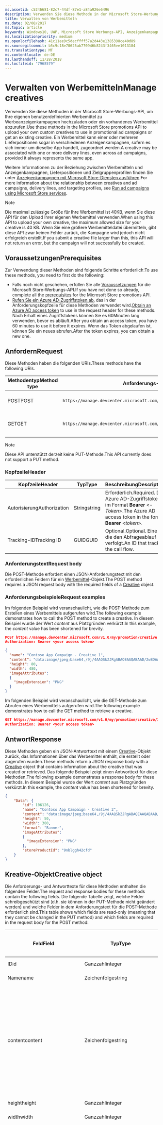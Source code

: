 ```yaml
---
ms.assetid: c5246681-82c7-44df-87e1-a84a926e6496
description: Verwenden Sie diese Methode in der Microsoft Store-Werbungs-API, um Werbemittel für Werbeanzeigenkampagnen zu verwalten.
title: Verwalten von Werbemitteln
ms.date: 02/08/2017
ms.topic: article
keywords: Windows10, UWP, Microsoft Store Werbungs-API, Anzeigenkampagnen
ms.localizationpriority: medium
ms.openlocfilehash: 41c11ee9c5decffff57a2d443e1385398ce40d89
ms.sourcegitcommit: b5c9c18e70625ab770946b8243f3465ee1013184
ms.translationtype: MT
ms.contentlocale: de-DE
ms.lasthandoff: 11/28/2018
ms.locfileid: "7968579"
---
```

# <a name="manage-creatives"></a><span data-ttu-id="d76ab-104">Verwalten von Werbemitteln</span><span class="sxs-lookup"><span data-stu-id="d76ab-104">Manage creatives</span></span>

<span data-ttu-id="d76ab-105">Verwenden Sie diese Methoden in der Microsoft Store-Werbungs-API, um Ihre eigenen benutzerdefinierten Werbemittel zu Werbeanzeigenkampagnen hochzuladen oder ein vorhandenes Werbemittel abzurufen.</span><span class="sxs-lookup"><span data-stu-id="d76ab-105">Use these methods in the Microsoft Store promotions API to upload your own custom creatives to use in promotional ad campaigns or get an existing creative.</span></span> <span data-ttu-id="d76ab-106">Ein Werbemittel kann einer oder mehreren Lieferpositionen sogar in verschiedenen Anzeigenkampagnen, sofern es sich immer um dieselbe App handelt, zugeordnet werden.</span><span class="sxs-lookup"><span data-stu-id="d76ab-106">A creative may be associated with one or more delivery lines, even across ad campaigns, provided it always represents the same app.</span></span>

<span data-ttu-id="d76ab-107">Weitere Informationen zu der Beziehung zwischen Werbemitteln und Anzeigenkampagnen, Lieferpositionen und Zielgruppenprofilen finden Sie unter [Anzeigenkampagnen mit Microsoft Store-Diensten ausführen](run-ad-campaigns-using-windows-store-services.md#call-the-windows-store-promotions-api).</span><span class="sxs-lookup"><span data-stu-id="d76ab-107">For more information about the relationship between creatives and ad campaigns, delivery lines, and targeting profiles, see [Run ad campaigns using Microsoft Store services](run-ad-campaigns-using-windows-store-services.md#call-the-windows-store-promotions-api).</span></span>

> [!NOTE]
> <span data-ttu-id="d76ab-108">Die maximal zulässige Größe für Ihre Werbemittel ist 40KB, wenn Sie diese API für den Upload Ihrer eigenen Werbemittel verwenden.</span><span class="sxs-lookup"><span data-stu-id="d76ab-108">When using this API to upload your own creative, the maximum allowed size for your creative is 40 KB.</span></span> <span data-ttu-id="d76ab-109">Wenn Sie eine größere Werbemitteldatei übermitteln, gibt diese API zwar keinen Fehler zurück, die Kampagne wird jedoch nicht erfolgreich erstellt.</span><span class="sxs-lookup"><span data-stu-id="d76ab-109">If you submit a creative file larger than this, this API will not return an error, but the campaign will not successfully be created.</span></span>

## <a name="prerequisites"></a><span data-ttu-id="d76ab-110">Voraussetzungen</span><span class="sxs-lookup"><span data-stu-id="d76ab-110">Prerequisites</span></span>

<span data-ttu-id="d76ab-111">Zur Verwendung dieser Methoden sind folgende Schritte erforderlich:</span><span class="sxs-lookup"><span data-stu-id="d76ab-111">To use these methods, you need to first do the following:</span></span>

* <span data-ttu-id="d76ab-112">Falls noch nicht geschehen, erfüllen Sie alle [Voraussetzungen](run-ad-campaigns-using-windows-store-services.md#prerequisites) für die Microsoft Store-Werbungs-API.</span><span class="sxs-lookup"><span data-stu-id="d76ab-112">If you have not done so already, complete all the [prerequisites](run-ad-campaigns-using-windows-store-services.md#prerequisites) for the Microsoft Store promotions API.</span></span>
* <span data-ttu-id="d76ab-113">[Rufen Sie ein Azure AD-Zugriffstoken ab](run-ad-campaigns-using-windows-store-services.md#obtain-an-azure-ad-access-token), das in der Anforderungskopfzeile für diese Methoden verwendet wird.</span><span class="sxs-lookup"><span data-stu-id="d76ab-113">[Obtain an Azure AD access token](run-ad-campaigns-using-windows-store-services.md#obtain-an-azure-ad-access-token) to use in the request header for these methods.</span></span> <span data-ttu-id="d76ab-114">Nach Erhalt eines Zugriffstokens können Sie es 60Minuten lang verwenden, bevor es abläuft.</span><span class="sxs-lookup"><span data-stu-id="d76ab-114">After you obtain an access token, you have 60 minutes to use it before it expires.</span></span> <span data-ttu-id="d76ab-115">Wenn das Token abgelaufen ist, können Sie ein neues abrufen.</span><span class="sxs-lookup"><span data-stu-id="d76ab-115">After the token expires, you can obtain a new one.</span></span>


## <a name="request"></a><span data-ttu-id="d76ab-116">Anfordern</span><span class="sxs-lookup"><span data-stu-id="d76ab-116">Request</span></span>

<span data-ttu-id="d76ab-117">Diese Methoden haben die folgenden URIs.</span><span class="sxs-lookup"><span data-stu-id="d76ab-117">These methods have the following URIs.</span></span>

| <span data-ttu-id="d76ab-118">Methodentyp</span><span class="sxs-lookup"><span data-stu-id="d76ab-118">Method type</span></span> | <span data-ttu-id="d76ab-119">Anforderungs-URI</span><span class="sxs-lookup"><span data-stu-id="d76ab-119">Request URI</span></span>     |  <span data-ttu-id="d76ab-120">Beschreibung</span><span class="sxs-lookup"><span data-stu-id="d76ab-120">Description</span></span>  |
|--------|-----------------------------|---------------|
| <span data-ttu-id="d76ab-121">POST</span><span class="sxs-lookup"><span data-stu-id="d76ab-121">POST</span></span>   | ```https://manage.devcenter.microsoft.com/v1.0/my/promotion/creative``` |  <span data-ttu-id="d76ab-122">Erstellt ein neues Werbemittel.</span><span class="sxs-lookup"><span data-stu-id="d76ab-122">Creates a new creative.</span></span>  |
| <span data-ttu-id="d76ab-123">GET</span><span class="sxs-lookup"><span data-stu-id="d76ab-123">GET</span></span>    | ```https://manage.devcenter.microsoft.com/v1.0/my/promotion/creative/{creativeId}``` |  <span data-ttu-id="d76ab-124">Ruft das durch *CreativeId* angegebene Werbemittel ab.</span><span class="sxs-lookup"><span data-stu-id="d76ab-124">Gets the creative specified by *creativeId*.</span></span>  |

> [!NOTE]
> <span data-ttu-id="d76ab-125">Diese API unterstützt derzeit keine PUT-Methode.</span><span class="sxs-lookup"><span data-stu-id="d76ab-125">This API currently does not support a PUT method.</span></span>


### <a name="header"></a><span data-ttu-id="d76ab-126">Kopfzeile</span><span class="sxs-lookup"><span data-stu-id="d76ab-126">Header</span></span>

| <span data-ttu-id="d76ab-127">Kopfzeile</span><span class="sxs-lookup"><span data-stu-id="d76ab-127">Header</span></span>        | <span data-ttu-id="d76ab-128">Typ</span><span class="sxs-lookup"><span data-stu-id="d76ab-128">Type</span></span>   | <span data-ttu-id="d76ab-129">Beschreibung</span><span class="sxs-lookup"><span data-stu-id="d76ab-129">Description</span></span>         |
|---------------|--------|---------------------|
| <span data-ttu-id="d76ab-130">Autorisierung</span><span class="sxs-lookup"><span data-stu-id="d76ab-130">Authorization</span></span> | <span data-ttu-id="d76ab-131">String</span><span class="sxs-lookup"><span data-stu-id="d76ab-131">string</span></span> | <span data-ttu-id="d76ab-132">Erforderlich.</span><span class="sxs-lookup"><span data-stu-id="d76ab-132">Required.</span></span> <span data-ttu-id="d76ab-133">Das Azure AD-Zugriffstoken im Format **Bearer** &lt;*-Token*&gt;.</span><span class="sxs-lookup"><span data-stu-id="d76ab-133">The Azure AD access token in the form **Bearer** &lt;*token*&gt;.</span></span> |
| <span data-ttu-id="d76ab-134">Tracking-ID</span><span class="sxs-lookup"><span data-stu-id="d76ab-134">Tracking ID</span></span>   | <span data-ttu-id="d76ab-135">GUID</span><span class="sxs-lookup"><span data-stu-id="d76ab-135">GUID</span></span>   | <span data-ttu-id="d76ab-136">Optional.</span><span class="sxs-lookup"><span data-stu-id="d76ab-136">Optional.</span></span> <span data-ttu-id="d76ab-137">Eine ID, die den Abfrageablauf verfolgt.</span><span class="sxs-lookup"><span data-stu-id="d76ab-137">An ID that tracks the call flow.</span></span>                                  |


### <a name="request-body"></a><span data-ttu-id="d76ab-138">Anforderungstext</span><span class="sxs-lookup"><span data-stu-id="d76ab-138">Request body</span></span>

<span data-ttu-id="d76ab-139">Die POST-Methode erfordert einen JSON-Anforderungstext mit den erforderlichen Feldern für ein [Werbemittel](#creative)-Objekt.</span><span class="sxs-lookup"><span data-stu-id="d76ab-139">The POST method requires a JSON request body with the required fields of a [Creative](#creative) object.</span></span>


### <a name="request-examples"></a><span data-ttu-id="d76ab-140">Anforderungsbeispiele</span><span class="sxs-lookup"><span data-stu-id="d76ab-140">Request examples</span></span>

<span data-ttu-id="d76ab-141">Im folgenden Beispiel wird veranschaulicht, wie die POST-Methode zum Erstellen eines Werbemittels aufgerufen wird.</span><span class="sxs-lookup"><span data-stu-id="d76ab-141">The following example demonstrates how to call the POST method to create a creative.</span></span> <span data-ttu-id="d76ab-142">In diesem Beispiel wurde der Wert *content* aus Platzgründen verkürzt.</span><span class="sxs-lookup"><span data-stu-id="d76ab-142">In this example, the *content* value has been shortened for brevity.</span></span>

```json
POST https://manage.devcenter.microsoft.com/v1.0/my/promotion/creative HTTP/1.1
Authorization: Bearer <your access token>

{
  "name": "Contoso App Campaign - Creative 1",
  "content": "data:image/jpeg;base64,/9j/4AAQSkZJRgABAQEAAQABAAD/2wBDAAgGB...other base64 data shortened for brevity...",
  "height": 80,
  "width": 480,
  "imageAttributes":
  {
    "imageExtension": "PNG"
  }
}
```

<span data-ttu-id="d76ab-143">Im folgenden Beispiel wird veranschaulicht, wie die GET-Methode zum Abrufen eines Werbemittels aufgerufen wird.</span><span class="sxs-lookup"><span data-stu-id="d76ab-143">The following example demonstrates how to call the GET method to retrieve a creative.</span></span>

```json
GET https://manage.devcenter.microsoft.com/v1.0/my/promotion/creative/106851  HTTP/1.1
Authorization: Bearer <your access token>
```


## <a name="response"></a><span data-ttu-id="d76ab-144">Antwort</span><span class="sxs-lookup"><span data-stu-id="d76ab-144">Response</span></span>

<span data-ttu-id="d76ab-145">Diese Methoden geben ein JSON-Antworttext mit einem [Creative](#creative)-Objekt zurück, das Informationen über das Werbemittel enthält, die erstellt oder abgerufen wurden.</span><span class="sxs-lookup"><span data-stu-id="d76ab-145">These methods return a JSON response body with a [Creative](#creative) object that contains information about the creative that was created or retrieved.</span></span> <span data-ttu-id="d76ab-146">Das folgende Beispiel zeigt einen Antworttext für diese Methoden.</span><span class="sxs-lookup"><span data-stu-id="d76ab-146">The following example demonstrates a response body for these methods.</span></span> <span data-ttu-id="d76ab-147">In diesem Beispiel wurde der Wert *content* aus Platzgründen verkürzt.</span><span class="sxs-lookup"><span data-stu-id="d76ab-147">In this example, the *content* value has been shortened for brevity.</span></span>

```json
{
    "Data": {
        "id": 106126,
        "name": "Contoso App Campaign - Creative 2",
        "content": "data:image/jpeg;base64,/9j/4AAQSkZJRgABAQEAAQABAAD/2wBDAAgGB...other base64 data shortened for brevity...",
        "height": 50,
        "width": 300,
        "format": "Banner",
        "imageAttributes":
        {
          "imageExtension": "PNG"
        },
        "storeProductId": "9nblggh42cfd"
    }
}
```


<span id="creative"/>

## <a name="creative-object"></a><span data-ttu-id="d76ab-148">Kreative-Objekt</span><span class="sxs-lookup"><span data-stu-id="d76ab-148">Creative object</span></span>

<span data-ttu-id="d76ab-149">Die Anforderungs- und Antworttexte für diese Methoden enthalten die folgenden Felder.</span><span class="sxs-lookup"><span data-stu-id="d76ab-149">The request and response bodies for these methods contain the following fields.</span></span> <span data-ttu-id="d76ab-150">Die folgende Tabelle zeigt, welche Felder schreibgeschützt sind (d.h. sie können in der PUT-Methode nicht geändert werden) und welche Felder in dem Anforderungstext für die POST-Methode erforderlich sind.</span><span class="sxs-lookup"><span data-stu-id="d76ab-150">This table shows which fields are read-only (meaning that they cannot be changed in the PUT method) and which fields are required in the request body for the POST method.</span></span>

| <span data-ttu-id="d76ab-151">Feld</span><span class="sxs-lookup"><span data-stu-id="d76ab-151">Field</span></span>        | <span data-ttu-id="d76ab-152">Typ</span><span class="sxs-lookup"><span data-stu-id="d76ab-152">Type</span></span>   |  <span data-ttu-id="d76ab-153">Beschreibung</span><span class="sxs-lookup"><span data-stu-id="d76ab-153">Description</span></span>      |  <span data-ttu-id="d76ab-154">Schreibgeschützt</span><span class="sxs-lookup"><span data-stu-id="d76ab-154">Read only</span></span>  | <span data-ttu-id="d76ab-155">Standard</span><span class="sxs-lookup"><span data-stu-id="d76ab-155">Default</span></span>  |  <span data-ttu-id="d76ab-156">Erforderlich für POST</span><span class="sxs-lookup"><span data-stu-id="d76ab-156">Required for POST</span></span> |  
|--------------|--------|---------------|------|-------------|------------|
|  <span data-ttu-id="d76ab-157">ID</span><span class="sxs-lookup"><span data-stu-id="d76ab-157">id</span></span>   |  <span data-ttu-id="d76ab-158">Ganzzahl</span><span class="sxs-lookup"><span data-stu-id="d76ab-158">integer</span></span>   |  <span data-ttu-id="d76ab-159">Die ID des Werbemittels.</span><span class="sxs-lookup"><span data-stu-id="d76ab-159">The ID of the creative.</span></span>     |   <span data-ttu-id="d76ab-160">Ja</span><span class="sxs-lookup"><span data-stu-id="d76ab-160">Yes</span></span>    |      |    <span data-ttu-id="d76ab-161">Nein</span><span class="sxs-lookup"><span data-stu-id="d76ab-161">No</span></span>   |       
|  <span data-ttu-id="d76ab-162">Name</span><span class="sxs-lookup"><span data-stu-id="d76ab-162">name</span></span>   |  <span data-ttu-id="d76ab-163">Zeichenfolge</span><span class="sxs-lookup"><span data-stu-id="d76ab-163">string</span></span>   |   <span data-ttu-id="d76ab-164">Name des Werbemittels.</span><span class="sxs-lookup"><span data-stu-id="d76ab-164">The name of the creative.</span></span>    |    <span data-ttu-id="d76ab-165">Nein</span><span class="sxs-lookup"><span data-stu-id="d76ab-165">No</span></span>   |      |  <span data-ttu-id="d76ab-166">Ja</span><span class="sxs-lookup"><span data-stu-id="d76ab-166">Yes</span></span>     |       
|  <span data-ttu-id="d76ab-167">content</span><span class="sxs-lookup"><span data-stu-id="d76ab-167">content</span></span>   |  <span data-ttu-id="d76ab-168">Zeichenfolge</span><span class="sxs-lookup"><span data-stu-id="d76ab-168">string</span></span>   |  <span data-ttu-id="d76ab-169">Der Inhalt des Werbemittel-Image im Base64-codierten Format.</span><span class="sxs-lookup"><span data-stu-id="d76ab-169">The content of the creative image, in Base64-encoded format.</span></span><br/><br/><span data-ttu-id="d76ab-170">**Hinweis:**&nbsp;&nbsp;Die maximal zulässige Größe der Werbemitteldatei beträgt 40KB.</span><span class="sxs-lookup"><span data-stu-id="d76ab-170">**Note**&nbsp;&nbsp;The maximum allowed size for your creative is 40 KB.</span></span> <span data-ttu-id="d76ab-171">Wenn Sie eine größere Werbemitteldatei übermitteln, gibt diese API zwar keinen Fehler zurück, die Kampagne wird jedoch nicht erfolgreich erstellt.</span><span class="sxs-lookup"><span data-stu-id="d76ab-171">If you submit a creative file larger than this, this API will not return an error, but the campaign will not successfully be created.</span></span>     |  <span data-ttu-id="d76ab-172">Nein</span><span class="sxs-lookup"><span data-stu-id="d76ab-172">No</span></span>     |      |   <span data-ttu-id="d76ab-173">Ja</span><span class="sxs-lookup"><span data-stu-id="d76ab-173">Yes</span></span>    |       
|  <span data-ttu-id="d76ab-174">height</span><span class="sxs-lookup"><span data-stu-id="d76ab-174">height</span></span>   |  <span data-ttu-id="d76ab-175">Ganzzahl</span><span class="sxs-lookup"><span data-stu-id="d76ab-175">integer</span></span>   |   <span data-ttu-id="d76ab-176">Die Höhe des Werbemittels.</span><span class="sxs-lookup"><span data-stu-id="d76ab-176">The height of the creative.</span></span>    |    <span data-ttu-id="d76ab-177">Nein</span><span class="sxs-lookup"><span data-stu-id="d76ab-177">No</span></span>    |      |   <span data-ttu-id="d76ab-178">Ja</span><span class="sxs-lookup"><span data-stu-id="d76ab-178">Yes</span></span>    |       
|  <span data-ttu-id="d76ab-179">width</span><span class="sxs-lookup"><span data-stu-id="d76ab-179">width</span></span>   |  <span data-ttu-id="d76ab-180">Ganzzahl</span><span class="sxs-lookup"><span data-stu-id="d76ab-180">integer</span></span>   |  <span data-ttu-id="d76ab-181">Die Breite des Werbemittels.</span><span class="sxs-lookup"><span data-stu-id="d76ab-181">The width of the creative.</span></span>     |  <span data-ttu-id="d76ab-182">Nein</span><span class="sxs-lookup"><span data-stu-id="d76ab-182">No</span></span>    |     |    <span data-ttu-id="d76ab-183">Ja</span><span class="sxs-lookup"><span data-stu-id="d76ab-183">Yes</span></span>   |       
|  <span data-ttu-id="d76ab-184">landingUrl</span><span class="sxs-lookup"><span data-stu-id="d76ab-184">landingUrl</span></span>   |  <span data-ttu-id="d76ab-185">Zeichenfolge</span><span class="sxs-lookup"><span data-stu-id="d76ab-185">string</span></span>   |  <span data-ttu-id="d76ab-186">Wenn Sie für die Messung von Installationsanalysen für Ihre App einen Kampagnenachverfolgungsdienst wie Kochava, AppsFlyer oder Tune verwenden, weisen Sie die Nachverfolgungs-URL in diesem Feld zu, wenn Sie die POST-Methode aufrufen (wenn angegeben; dieser Wert muss ein gültiger URI sein).</span><span class="sxs-lookup"><span data-stu-id="d76ab-186">If you are using a campaign tracking service such as Kochava, AppsFlyer or Tune to measure install analytics for your app, assign your tracking URL in this field when you call the POST method (if specified, this value must be a valid URI).</span></span> <span data-ttu-id="d76ab-187">Wenn Sie keinen Kampagnennachverfolgungsdienst verwenden, lassen Sie diesen Wert beim Aufruf der POST-Methode aus. (In diesem Fall wird diese URL automatisch erstellt.)</span><span class="sxs-lookup"><span data-stu-id="d76ab-187">If you are not using a campaign tracking service, omit this value when you call the POST method (in this case, this URL will be created automatically).</span></span>   |  <span data-ttu-id="d76ab-188">Nein</span><span class="sxs-lookup"><span data-stu-id="d76ab-188">No</span></span>    |     |   <span data-ttu-id="d76ab-189">Ja</span><span class="sxs-lookup"><span data-stu-id="d76ab-189">Yes</span></span>    |       
|  <span data-ttu-id="d76ab-190">format</span><span class="sxs-lookup"><span data-stu-id="d76ab-190">format</span></span>   |  <span data-ttu-id="d76ab-191">Zeichenfolge</span><span class="sxs-lookup"><span data-stu-id="d76ab-191">string</span></span>   |   <span data-ttu-id="d76ab-192">Das Anzeigenformat.</span><span class="sxs-lookup"><span data-stu-id="d76ab-192">The ad format.</span></span> <span data-ttu-id="d76ab-193">Zurzeit ist **Banner** der einzige Wert, der unterstützt wird.</span><span class="sxs-lookup"><span data-stu-id="d76ab-193">Currently, the only supported value is **Banner**.</span></span>    |   <span data-ttu-id="d76ab-194">Nein</span><span class="sxs-lookup"><span data-stu-id="d76ab-194">No</span></span>    |  <span data-ttu-id="d76ab-195">Banner</span><span class="sxs-lookup"><span data-stu-id="d76ab-195">Banner</span></span>   |  <span data-ttu-id="d76ab-196">Nein</span><span class="sxs-lookup"><span data-stu-id="d76ab-196">No</span></span>     |       
|  <span data-ttu-id="d76ab-197">imageAttributes</span><span class="sxs-lookup"><span data-stu-id="d76ab-197">imageAttributes</span></span>   | [<span data-ttu-id="d76ab-198">ImageAttributes</span><span class="sxs-lookup"><span data-stu-id="d76ab-198">ImageAttributes</span></span>](#image-attributes)    |   <span data-ttu-id="d76ab-199">Stellt Attribute für das Werbemittel bereit.</span><span class="sxs-lookup"><span data-stu-id="d76ab-199">Provides attributes for the creative.</span></span>     |   <span data-ttu-id="d76ab-200">Nein</span><span class="sxs-lookup"><span data-stu-id="d76ab-200">No</span></span>    |      |   <span data-ttu-id="d76ab-201">Ja</span><span class="sxs-lookup"><span data-stu-id="d76ab-201">Yes</span></span>    |       
|  <span data-ttu-id="d76ab-202">storeProductId</span><span class="sxs-lookup"><span data-stu-id="d76ab-202">storeProductId</span></span>   |  <span data-ttu-id="d76ab-203">String</span><span class="sxs-lookup"><span data-stu-id="d76ab-203">string</span></span>   |   <span data-ttu-id="d76ab-204">Die [Store-ID](in-app-purchases-and-trials.md#store-ids) der App, der diese Anzeigenkampagne zugeordnet ist.</span><span class="sxs-lookup"><span data-stu-id="d76ab-204">The [Store ID](in-app-purchases-and-trials.md#store-ids) for the app that this ad campaign is associated with.</span></span> <span data-ttu-id="d76ab-205">Ein Beispiel für eine Store-ID eines Produkts ist 9nblggh42cfd.</span><span class="sxs-lookup"><span data-stu-id="d76ab-205">An example Store ID for a product is 9nblggh42cfd.</span></span>    |   <span data-ttu-id="d76ab-206">Nein</span><span class="sxs-lookup"><span data-stu-id="d76ab-206">No</span></span>    |    |  <span data-ttu-id="d76ab-207">Nein</span><span class="sxs-lookup"><span data-stu-id="d76ab-207">No</span></span>     |   |  


<span id="image-attributes"/>

## <a name="imageattributes-object"></a><span data-ttu-id="d76ab-208">ImageAttributes-Objekt</span><span class="sxs-lookup"><span data-stu-id="d76ab-208">ImageAttributes object</span></span>

| <span data-ttu-id="d76ab-209">Feld</span><span class="sxs-lookup"><span data-stu-id="d76ab-209">Field</span></span>        | <span data-ttu-id="d76ab-210">Typ</span><span class="sxs-lookup"><span data-stu-id="d76ab-210">Type</span></span>   |  <span data-ttu-id="d76ab-211">Beschreibung</span><span class="sxs-lookup"><span data-stu-id="d76ab-211">Description</span></span>      |  <span data-ttu-id="d76ab-212">Schreibgeschützt</span><span class="sxs-lookup"><span data-stu-id="d76ab-212">Read-only</span></span>  | <span data-ttu-id="d76ab-213">Standardwert</span><span class="sxs-lookup"><span data-stu-id="d76ab-213">Default value</span></span>  | <span data-ttu-id="d76ab-214">Erforderlich für POST</span><span class="sxs-lookup"><span data-stu-id="d76ab-214">Required for POST</span></span> |  
|--------------|--------|---------------|------|-------------|------------|
|  <span data-ttu-id="d76ab-215">imageExtension</span><span class="sxs-lookup"><span data-stu-id="d76ab-215">imageExtension</span></span>   |   <span data-ttu-id="d76ab-216">Zeichenfolge</span><span class="sxs-lookup"><span data-stu-id="d76ab-216">string</span></span>  |   <span data-ttu-id="d76ab-217">Einer der folgenden Werte: **PNG** oder **JPG**.</span><span class="sxs-lookup"><span data-stu-id="d76ab-217">One of the following values: **PNG** or **JPG**.</span></span>    |    <span data-ttu-id="d76ab-218">Nein</span><span class="sxs-lookup"><span data-stu-id="d76ab-218">No</span></span>   |      |   <span data-ttu-id="d76ab-219">Ja</span><span class="sxs-lookup"><span data-stu-id="d76ab-219">Yes</span></span>    |       |


## <a name="related-topics"></a><span data-ttu-id="d76ab-220">Verwandte Themen</span><span class="sxs-lookup"><span data-stu-id="d76ab-220">Related topics</span></span>

* [<span data-ttu-id="d76ab-221">Ausführen von Anzeigenkampagnen mit Microsoft Store-Diensten</span><span class="sxs-lookup"><span data-stu-id="d76ab-221">Run ad campaigns using Microsoft Store Services</span></span>](run-ad-campaigns-using-windows-store-services.md)
* [<span data-ttu-id="d76ab-222">Verwalten von Anzeigenkampagnen</span><span class="sxs-lookup"><span data-stu-id="d76ab-222">Manage ad campaigns</span></span>](manage-ad-campaigns.md)
* [<span data-ttu-id="d76ab-223">Verwalten von Lieferpositionen für Anzeigenkampagnen</span><span class="sxs-lookup"><span data-stu-id="d76ab-223">Manage delivery lines for ad campaigns</span></span>](manage-delivery-lines-for-ad-campaigns.md)
* [<span data-ttu-id="d76ab-224">Verwalten von Zielgruppenprofilen für Anzeigenkampagnen</span><span class="sxs-lookup"><span data-stu-id="d76ab-224">Manage targeting profiles for ad campaigns</span></span>](manage-targeting-profiles-for-ad-campaigns.md)
* [<span data-ttu-id="d76ab-225">Abrufen der Leistungsdaten einer Anzeigenkampagne</span><span class="sxs-lookup"><span data-stu-id="d76ab-225">Get ad campaign performance data</span></span>](get-ad-campaign-performance-data.md)
